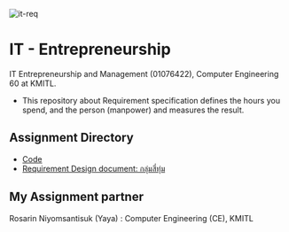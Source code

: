 ![it-req](https://github.com/phattharaphorn/os-lab/assets/88389821/a1fcee72-b811-4875-84f8-41248f428344)

# IT - Entrepreneurship
IT Entrepreneurship and Management (01076422), Computer Engineering 60 at KMITL.

- This repository about Requirement specification defines the hours you spend, and the person (manpower) and measures the result.

## Assignment Directory
- [Code](src)
- [Requirement Design document: กลุ่มสี่ทุ่ม](https://docs.google.com/document/d/1Kfa7o5kAMKKvSufhEpLxxhKx6JJHz5z7w2Ci6wDOhys/edit?usp=sharing)

## My Assignment partner
Rosarin Niyomsantisuk (Yaya) : Computer Engineering (CE), KMITL
